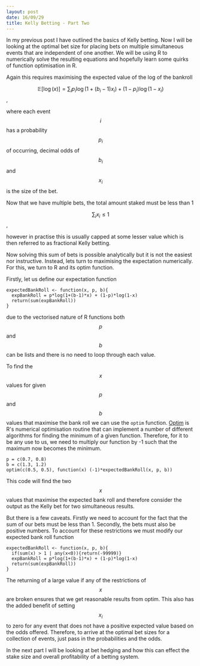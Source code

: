 ```yaml
---
layout: post
date: 16/09/29
title: Kelly Betting - Part Two
---
```


In my previous post I have outlined the basics of Kelly betting. Now I will be looking at the optimal bet size for placing bets on multiple simultaneous events that are independent of one another. We will be using R to numerically solve the resulting equations and hopefully learn some quirks of function optimisation in R.  

Again this requires maximising the expected value of the log of the bankroll

$$\mathbb{E} \left[ \log (x)\right] = \sum _i p_i \log (1+ (b_i-1) x_i) + (1-p_i) \log (1- x_i)$$,

where each event $$i$$ has a probability $$p_i$$ of occurring, decimal odds of $$b_i$$ and $$x_i$$ is the size of the bet. 

Now that we have multiple bets, the total amount staked must be less than 1 

$$\sum _i x_i \leq 1$$,

however in practise this is usually capped at some lesser value which is then referred to as fractional Kelly betting. 

Now solving this sum of bets is possible analytically but it is not the easiest nor instructive. Instead, lets turn to maximising the expectation numerically. For this, we turn to R and its optim function.

Firstly, let us define our expectation function


    expectedBankRoll <- function(x, p, b){
      expBankRoll = p*log(1+(b-1)*x) + (1-p)*log(1-x)
      return(sum(expBankRoll))
    }
    
due to the vectorised nature of R functions both $$p$$ and $$b$$ can be lists and there is no need to loop through each value. 

To find the $$x$$ values for given $$p$$ and $$b$$ values that maximise the bank roll we can use the ```optim``` function. [Optim](https://stat.ethz.ch/R-manual/R-devel/library/stats/html/optim.html) is R's numerical optimisation routine that can implement a number of different algorithms for finding the minimum of a given function. Therefore, for it to be any use to us, we need to multiply our function by -1 such that the maximum now becomes the minimum. 

    p = c(0.7, 0.8)
    b = c(1.3, 1.2)
    optim(c(0.5, 0.5), function(x) (-1)*expectedBankRoll(x, p, b))

This code will find the two $$x$$ values that maximise the expected bank roll and therefore consider the output as the Kelly bet for two simultaneous results. 

But there is a few caveats. Firstly we need to account for the fact that the sum of our bets must be less than 1. Secondly, the bets must also be positive numbers. To account for these restrictions we must modify our expected bank roll function 

    expectedBankRoll <- function(x, p, b){
      if(sum(x) > 1 | any(x<0)){return(-99999)}
      expBankRoll = p*log(1+(b-1)*x) + (1-p)*log(1-x)
      return(sum(expBankRoll))
    }

The returning of a large value if any of the restrictions of $$x$$ are broken ensures that we get reasonable results from optim. This also has the added benefit of setting $$x_i$$ to zero for any event that does not have a positive expected value based on the odds offered. Therefore, to arrive at the optimal bet sizes for a collection of events, just pass in the probabilities and the odds.

In the next part I will be looking at bet hedging and how this can effect the stake size and overall profitability of a betting system. 
